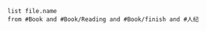 







```dataview
list file.name 
from #Book and #Book/Reading and #Book/finish and #人纪 
```


















